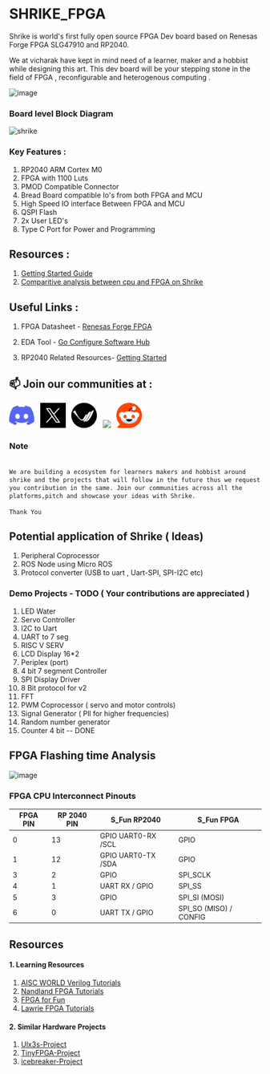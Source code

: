 # SHRIKE_FPGA

Shrike is world's first fully open source FPGA Dev board based on Renesas Forge FPGA SLG47910 and RP2040. 

We at vicharak have kept in mind need of a learner, maker and a hobbist while designing this art. This dev board will be your stepping stone in the field of FPGA , reconfigurable and heterogenous computing . 

![image](https://github.com/user-attachments/assets/6f404ca8-1808-4871-b96a-2030eb391555)

### Board level Block Diagram
 
![shrike](https://github.com/user-attachments/assets/6f585615-6b91-49ec-aa3d-26e50eec5a31)

### Key Features : 
1.  RP2040 ARM Cortex M0 
2.  FPGA with 1100 Luts
3.  PMOD Compatible Connector
4.  Bread Board compatible Io's from both FPGA and MCU 
5.  High Speed IO interface Between FPGA and MCU
6.  QSPI Flash 
7.  2x User LED's
8.  Type C Port for Power and Programming 

## Resources : 

1. [Getting Started Guide ](./Docs/FPGA_Programming.rst)
2. [Comparitive analysis between cpu and FPGA on Shrike](./Docs/RP2040vsFPGA.md)

## Useful Links : 
1. FPGA Datasheet - [Renesas Forge FPGA ](https://www.renesas.com/en/products/programmable-mixed-signal-asic-ip-products/forgefpga-low-density-fpgas/slg47910-1k-lut-forgefpga)

2. EDA Tool - [Go Configure Software Hub](https://www.renesas.com/en/software-tool/go-configure-software-hub)

3. RP2040 Related Resources- [Getting Started ](https://projects.raspberrypi.org/en/projects/getting-started-with-the-pico)

## 📫 Join our communities at :
  
   [<img src="./asset/discord-icon.svg" width="10%"/>](https://discord.com/invite/EhQy97CQ9G)  &nbsp; [<img src="./asset/x_icon.png" width="10%"/>](https://x.com/Vicharak_In)  &nbsp; [<img src="./asset/vicharak_icon.png" width="10%"/>](https://discuss.vicharak.in/)  &nbsp; [<img src="https://img.icons8.com/color/48/000000/linkedin.png" width="10%"/>](https://www.linkedin.com/company/vicharak-in)  &nbsp; [<img src="./asset/reddit_icon.jpeg" width="10%"/>](https://www.reddit.com/r/Vicharak/)  &nbsp;

### Note
 
```

We are building a ecosystem for learners makers and hobbist around shrike and the projects that will follow in the future thus we request you contribution in the same. Join our communities across all the platforms,pitch and showcase your ideas with Shrike. 

Thank You 
```
 

## Potential application of Shrike ( Ideas) 
 1. Peripheral Coprocessor 
 2. ROS Node using Micro ROS
 3. Protocol converter (USB to uart ,  Uart-SPI, SPI-I2C etc)

### Demo Projects - TODO ( Your contributions are appreciated )  

1. LED Water                         
2. Servo Controller  
3. I2C to Uart 
4. UART to 7 seg  
5. RISC V SERV 
7. LCD Display 16*2 
8. Periplex (port) 
9. 4 bit 7 segment Controller 
10. SPI Display Driver 
11. 8 Bit protocol for v2 
12. FFT 
13. PWM Coprocessor ( servo and motor controls)
14. Signal Generator  ( Pll for higher frequencies)
15. Random number generator 
16. Counter 4 bit                                       -- DONE



## FPGA Flashing time Analysis 
![image](https://github.com/user-attachments/assets/3359da79-6886-48a4-9754-b5aa416cc504)


### FPGA CPU Interconnect Pinouts 

<div align="center">

| FPGA PIN | RP 2040 PIN | S_Fun RP2040     | S_Fun FPGA         |
|----------|-------------|------------------|--------------------|
| 0        | 13          | GPIO UART0-RX /SCL   |GPIO                |
| 1        | 12          | GPIO UART0-TX /SDA   | GPIO               |
| 3        | 2           | GPIO             | SPI_SCLK           |
| 4        | 1           | UART RX / GPIO   | SPI_SS             |
| 5        | 3           | GPIO             | SPI_SI (MOSI)      |
| 6        | 0           | UART TX / GPIO   | SPI_SO (MISO) / CONFIG |

 
</div>


## Resources 
 #### 1. Learning Resources 

   1. [AISC WORLD Verilog Tutorials ](https://www.asic-world.com/verilog/veritut.html)
   2. [Nandland FPGA Tutorials](https://nandland.com/fpga-101/)
   3. [FPGA for Fun](https://www.fpga4fun.com/)
   4. [Lawrie FPGA Tutorials](https://lawrie.github.io/blackicemxbook/)
  
 #### 2. Similar Hardware Projects 
   1. [Ulx3s-Project](https://ulx3s.github.io/)
   2. [TinyFPGA-Project](https://tinyfpga.com/)
   3. [icebreaker-Project](https://github.com/icebreaker-fpga/icebreaker)
   
